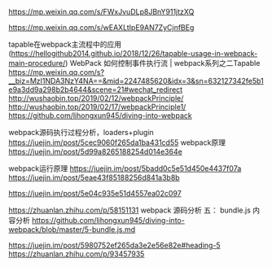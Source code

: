 
https://mp.weixin.qq.com/s/FWxJvuDLp8JBnY911jtzXQ
 
 

 
https://mp.weixin.qq.com/s/wEAXLtIpE9AN7ZyCjnfBEg
 
 
tapable在webpack主流程中的应用(https://hellogithub2014.github.io/2018/12/26/tapable-usage-in-webpack-main-procedure/)
WebPack 如何控制事件执行流 | webpack系列之二Tapable
https://mp.weixin.qq.com/s?__biz=MzI1NDA3NzY4NA==&mid=2247485620&idx=3&sn=632127342fe5b1e9a3dd9a298b2b4644&scene=21#wechat_redirect
http://wushaobin.top/2019/02/12/webpackPrinciple/
http://wushaobin.top/2019/02/17/webpackPrinciple1/
https://github.com/lihongxun945/diving-into-webpack
 
webpack源码执行过程分析，loaders+plugin
 https://juejin.im/post/5cec9060f265da1ba431cd55
 webpack原理
https://juejin.im/post/5d99a8265188254d014e364e

webpack运行原理
https://juejin.im/post/5badd0c5e51d450e4437f07a
https://juejin.im/post/5eae43f85188256d841a3b8b
 
 
https://juejin.im/post/5e04c935e51d4557ea02c097

https://zhuanlan.zhihu.com/p/58151131
webpack 源码分析 五： bundle.js 内容分析
https://github.com/lihongxun945/diving-into-webpack/blob/master/5-bundle.js.md

 



https://juejin.im/post/5980752ef265da3e2e56e82e#heading-5
https://zhuanlan.zhihu.com/p/93457935

